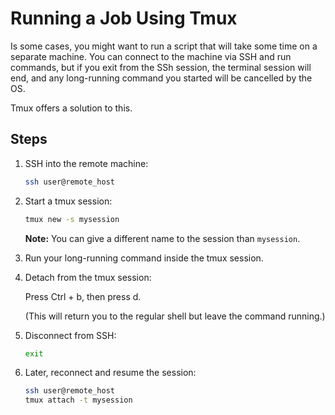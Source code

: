 # Running a Job Using Tmux

Is some cases, you might want to run a script that will take some time on a separate machine. You can connect to the machine via SSH and run commands, but if you exit from the SSh session, the terminal session will end, and any long-running command you started will be cancelled by the OS.

Tmux offers a solution to this.

## Steps

1. SSH into the remote machine:

    ``` bash
    ssh user@remote_host
    ```

2. Start a tmux session:

    ``` bash
    tmux new -s mysession
    ```

    **Note:** You can give a different name to the session than `mysession`.

3. Run your long-running command inside the tmux session.

4. Detach from the tmux session:

    Press Ctrl + b, then press d.

    (This will return you to the regular shell but leave the command running.)

5. Disconnect from SSH:

    ``` bash
    exit
    ```

6. Later, reconnect and resume the session:

    ``` bash
    ssh user@remote_host
    tmux attach -t mysession
    ```